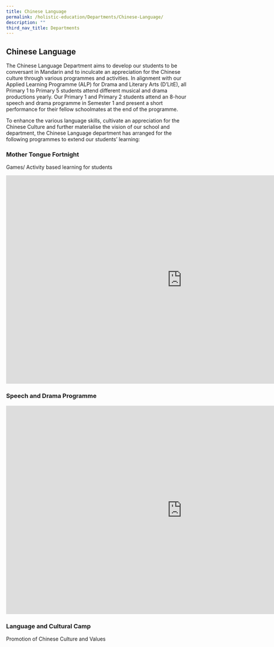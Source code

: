 ```yaml
---
title: Chinese Language
permalink: /holistic-education/Departments/Chinese-Language/
description: ""
third_nav_title: Departments
---
```

## Chinese Language 

The Chinese Language Department aims to develop our students to be conversant in Mandarin and to inculcate an appreciation for the Chinese culture through various programmes and activities. In alignment with our Applied Learning Programme (ALP) for Drama and Literary Arts (D’LitE), all Primary 1 to Primary 5 students attend different musical and drama productions yearly. Our Primary 1 and Primary 2 students attend an 8-hour speech and drama programme in Semester 1 and present a short performance for their fellow schoolmates at the end of the programme.  
  
To enhance the various language skills, cultivate an appreciation for the Chinese Culture and further materialise the vision of our school and department, the Chinese Language department has arranged for the following programmes to extend our students’ learning:

### Mother Tongue Fortnight

Games/ Activity based learning for students

<iframe src="https://docs.google.com/presentation/d/e/2PACX-1vS0BbYafhSNRSQstlzJR-ixQHY0v89IVio53vKYslNKhSAP_kHBKQKWbAJR3EFB_prOgJ9X9M4F56pb/embed?start=false&amp;loop=false&amp;delayms=3000" frameborder="0" width="960" height="569" allowfullscreen="true"></iframe>

### Speech and Drama Programme

<iframe allowfullscreen="true" height="569" width="960" frameborder="0" src="https://docs.google.com/presentation/d/e/2PACX-1vQV116uyNk-ncK61C9iSzzQUoK-z-caZXYqKzkyY8oGa5beTgH8CrNOZc1N-yiDy2IDsjQmuU0TpPOg/embed?start=false&amp;loop=false&amp;delayms=3000"></iframe>

### Language and Cultural Camp


Promotion of Chinese Culture and Values

